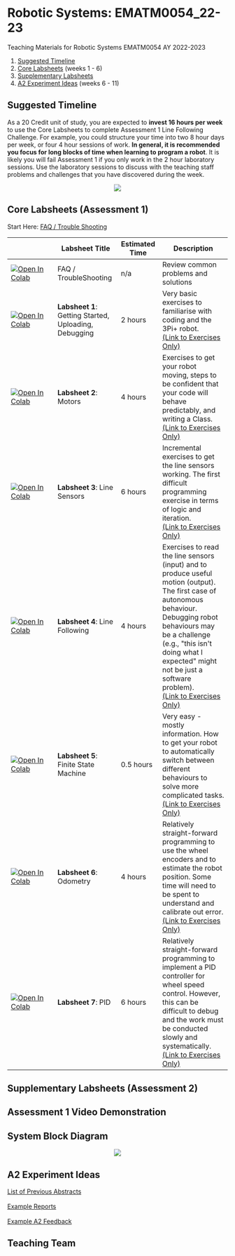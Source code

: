 # Robotic Systems: EMATM0054_22-23
Teaching Materials for Robotic Systems EMATM0054 AY 2022-2023

1. <a href="">Suggested Timeline</a>
2. <a href="">Core Labsheets</a> (weeks 1 - 6)
3. <a href="">Supplementary Labsheets</a>
4. <a href="">A2 Experiment Ideas</a> (weeks 6 - 11)

## Suggested Timeline

As a 20 Credit unit of study, you are expected to **invest 16 hours per week** to use the Core Labsheets to complete Assessment 1 Line Following Challenge.  For example, you could structure your time into two 8 hour days per week, or four 4 hour sessions of work.  **In general, it is recommended you focus for long blocks of time when learning to program a robot**.  It is likely you will fail Assessment 1 if you only work in the 2 hour laboratory sessions.  Use the laboratory sessions to discuss with the teaching staff problems and challenges that you have discovered during the week.  

<p align="center">
<img src="https://github.com/paulodowd/EMATM0054_22-23/blob/main/Images/TimeLine.png?raw=true">
</p>


## Core Labsheets (Assessment 1)

Start Here: <a href="https://github.com/paulodowd/EMATM0054_22-23/blob/main/Labsheets/Core/L0_Troubleshooting.md"> FAQ / Trouble Shooting</a><br>

|  &nbsp;&nbsp;&nbsp;&nbsp;&nbsp;&nbsp;&nbsp;&nbsp;&nbsp;&nbsp;&nbsp;&nbsp;&nbsp;&nbsp;&nbsp;&nbsp;&nbsp;&nbsp;&nbsp;&nbsp;&nbsp;            | Labsheet Title | Estimated Time | Description |
|---------------|----------------|----------------|-------------|
| [![Open In Colab](https://colab.research.google.com/assets/colab-badge.svg)](https://colab.research.google.com/github/paulodowd/EMATM0054_22-23/blob/main/Labsheets/Core/L0_Troubleshooting.ipynb) | FAQ / TroubleShooting | n/a | Review common problems and solutions |
| [![Open In Colab](https://colab.research.google.com/assets/colab-badge.svg)](https://colab.research.google.com/github/paulodowd/EMATM0054_22-23/blob/main/Labsheets/Core/L1_MeetThe3PI.ipynb) | **Labsheet 1**: Getting Started, Uploading, Debugging | 2 hours | Very basic exercises to familiarise with coding and the 3Pi+ robot. <br><a href="https://github.com/paulodowd/EMATM0054_22-23/blob/main/Labsheets/Core/L1_ExercisesOnly.md">(Link to Exercises Only)</a> |
| [![Open In Colab](https://colab.research.google.com/assets/colab-badge.svg)](https://colab.research.google.com/github/paulodowd/EMATM0054_22-23/blob/main/Labsheets/Core/L2_Motors.ipynb) | **Labsheet 2**: Motors | 4 hours | Exercises to get your robot moving, steps to be confident that your code will behave predictably, and writing a Class. <br><a href="https://github.com/paulodowd/EMATM0054_22-23/blob/main/Labsheets/Core/L2_ExercisesOnly.md">(Link to Exercises Only)</a> |
| [![Open In Colab](https://colab.research.google.com/assets/colab-badge.svg)](https://colab.research.google.com/github/paulodowd/EMATM0054_22-23/blob/main/Labsheets/Core/L3_LineSensors.ipynb) | **Labsheet 3**: Line Sensors | 6 hours | Incremental exercises to get the line sensors working.  The first difficult programming exercise in terms of logic and iteration. <br><a href="https://github.com/paulodowd/EMATM0054_22-23/blob/main/Labsheets/Core/L3_ExercisesOnly.md">(Link to Exercises Only)</a> |
| [![Open In Colab](https://colab.research.google.com/assets/colab-badge.svg)](https://colab.research.google.com/github/paulodowd/EMATM0054_22-23/blob/main/Labsheets/Core/L4_LineFollowing.ipynb) | **Labsheet 4**: Line Following | 4 hours  | Exercises to read the line sensors (input) and to produce useful motion (output).  The first case of autonomous behaviour.  Debugging robot behaviours may be a challenge (e.g., "this isn't doing what I expected" might not be just a software problem). <br><a href="https://github.com/paulodowd/EMATM0054_22-23/blob/main/Labsheets/Core/L4_ExercisesOnly.md">(Link to Exercises Only)</a> |
| [![Open In Colab](https://colab.research.google.com/assets/colab-badge.svg)](https://colab.research.google.com/github/paulodowd/EMATM0054_22-23/blob/main/Labsheets/Core/L5_FiniteStateMachine.ipynb) | **Labsheet 5**: Finite State Machine | 0.5 hours | Very easy - mostly information.  How to get your robot to automatically switch between different behaviours to solve more complicated tasks. <br><a href="https://github.com/paulodowd/EMATM0054_22-23/blob/main/Labsheets/Core/L5_ExercisesOnly.md">(Link to Exercises Only)</a> |
| [![Open In Colab](https://colab.research.google.com/assets/colab-badge.svg)](https://colab.research.google.com/github/paulodowd/EMATM0054_22-23/blob/main/Labsheets/Core/L6_Odometry.ipynb) | **Labsheet 6**: Odometry | 4 hours  | Relatively straight-forward programming to use the wheel encoders and to estimate the robot position.  Some time will need to be spent to understand and calibrate out error. <br><a href="https://github.com/paulodowd/EMATM0054_22-23/blob/main/Labsheets/Core/L6_ExercisesOnly.md">(Link to Exercises Only)</a> |
| [![Open In Colab](https://colab.research.google.com/assets/colab-badge.svg)](https://colab.research.google.com/github/paulodowd/EMATM0054_22-23/blob/main/Labsheets/Core/L7_PID.ipynb) | **Labsheet 7**: PID | 6 hours  | Relatively straight-forward programming to implement a PID controller for wheel speed control. However, this can be difficult to debug and the work must be conducted slowly and systematically. <br><a href="https://github.com/paulodowd/EMATM0054_22-23/blob/main/Labsheets/Core/L7_ExercisesOnly.md">(Link to Exercises Only)</a> |
  
 

## Supplementary Labsheets (Assessment 2)

## Assessment 1 Video Demonstration


## System Block Diagram
<p align="center">
<a href="https://github.com/paulodowd/EMATM0054_22-23/blob/main/Images/SystemBlockDiagram.png?raw=true"><img src=https://github.com/paulodowd/EMATM0054_22-23/blob/main/Images/SystemBlockDiagram.png?raw=true></a>
</p>


## A2 Experiment Ideas

<a href="">List of Previous Abstracts</a>
<br><br>
<a href="">Example Reports</a>
<br><br>
<a href="">Example A2 Feedback</a>


## Teaching Team
